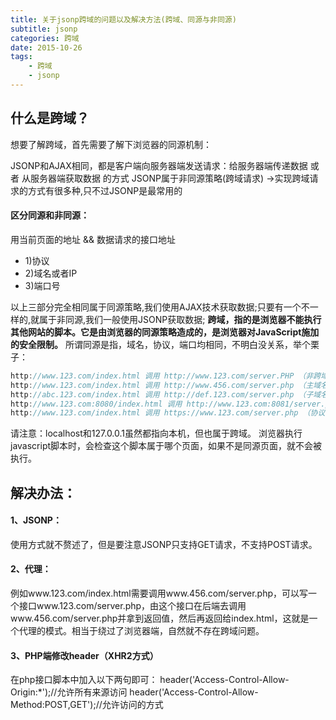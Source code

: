 ```yaml
---
title: 关于jsonp跨域的问题以及解决方法(跨域、同源与非同源)
subtitle: jsonp
categories: 跨域
date: 2015-10-26
tags:
    - 跨域
    - jsonp
---
```


## 什么是跨域？
想要了解跨域，首先需要了解下浏览器的同源机制：

JSONP和AJAX相同，都是客户端向服务器端发送请求：给服务器端传递数据 或者 从服务器端获取数据 的方式
JSONP属于非同源策略(跨域请求) ->实现跨域请求的方式有很多种,只不过JSONP是最常用的

#### 区分同源和非同源：
用当前页面的地址 && 数据请求的接口地址
+ 1)协议
+ 2)域名或者IP
+ 3)端口号

以上三部分完全相同属于同源策略,我们使用AJAX技术获取数据;只要有一个不一样的,就属于非同源,我们一般使用JSONP获取数据;
<b>跨域，指的是浏览器不能执行其他网站的脚本。它是由浏览器的同源策略造成的，是浏览器对JavaScript施加的安全限制。</b>
所谓同源是指，域名，协议，端口均相同，不明白没关系，举个栗子：
```javascript
http://www.123.com/index.html 调用 http://www.123.com/server.PHP （非跨域）
http://www.123.com/index.html 调用 http://www.456.com/server.php （主域名不同:123/456，跨域）
http://abc.123.com/index.html 调用 http://def.123.com/server.php （子域名不同:abc/def，跨域）
http://www.123.com:8080/index.html 调用 http://www.123.com:8081/server.php （端口不同:8080/8081，跨域）
http://www.123.com/index.html 调用 https://www.123.com/server.php （协议不同:http/https，跨域）
```
请注意：localhost和127.0.0.1虽然都指向本机，但也属于跨域。
浏览器执行javascript脚本时，会检查这个脚本属于哪个页面，如果不是同源页面，就不会被执行。

## 解决办法：
#### 1、JSONP：
使用方式就不赘述了，但是要注意JSONP只支持GET请求，不支持POST请求。
#### 2、代理：
例如www.123.com/index.html需要调用www.456.com/server.php，可以写一个接口www.123.com/server.php，由这个接口在后端去调用www.456.com/server.php并拿到返回值，然后再返回给index.html，这就是一个代理的模式。相当于绕过了浏览器端，自然就不存在跨域问题。
#### 3、PHP端修改header（XHR2方式）
在php接口脚本中加入以下两句即可： header('Access-Control-Allow-Origin:*');//允许所有来源访问 header('Access-Control-Allow-Method:POST,GET');//允许访问的方式
